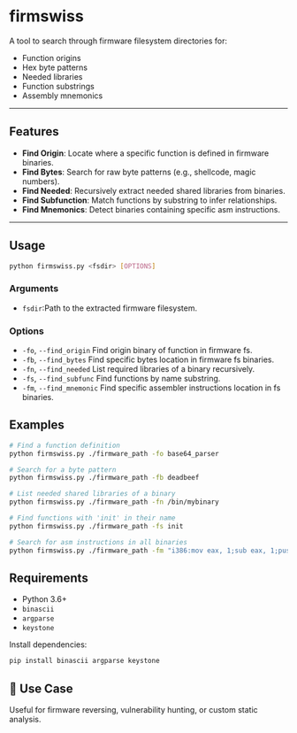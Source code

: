 # firmswiss

A tool to search through firmware filesystem directories for:

- Function origins
- Hex byte patterns
- Needed libraries
- Function substrings
- Assembly mnemonics

---

## Features

- **Find Origin**: Locate where a specific function is defined in firmware binaries.
- **Find Bytes**: Search for raw byte patterns (e.g., shellcode, magic numbers).
- **Find Needed**: Recursively extract needed shared libraries from binaries.
- **Find Subfunction**: Match functions by substring to infer relationships.
- **Find Mnemonics**: Detect binaries containing specific asm instructions.

---

## Usage

```bash
python firmswiss.py <fsdir> [OPTIONS]
```

### Arguments
* `fsdir`:Path to the extracted firmware filesystem.

### Options

* `-fo`, `--find_origin`	Find origin binary of function in firmware fs.
* `-fb`, `--find_bytes` 	Find specific bytes location in firmware fs binaries.
* `-fn`, `--find_needed` 	List required libraries of a binary recursively.
* `-fs`, `--find_subfunc`	Find functions by name substring.
* `-fm`, `--find_mnemonic`	Find specific assembler instructions location in fs binaries.


## Examples

```bash
# Find a function definition
python firmswiss.py ./firmware_path -fo base64_parser

# Search for a byte pattern
python firmswiss.py ./firmware_path -fb deadbeef

# List needed shared libraries of a binary
python firmswiss.py ./firmware_path -fn /bin/mybinary

# Find functions with 'init' in their name
python firmswiss.py ./firmware_path -fs init

# Search for asm instructions in all binaries
python firmswiss.py ./firmware_path -fm "i386:mov eax, 1;sub eax, 1;push eax"
```

## Requirements

- Python 3.6+
- `binascii`
- `argparse`
- `keystone`

Install dependencies:
```bash
pip install binascii argparse keystone
```

## 📁 Use Case

Useful for firmware reversing, vulnerability hunting, or custom static analysis.
